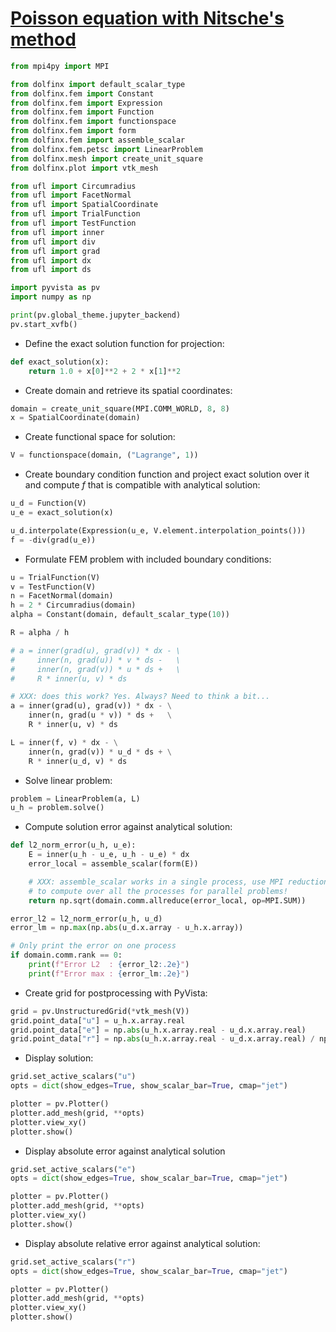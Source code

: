 # [Poisson equation with Nitsche's method](https://jsdokken.com/dolfinx-tutorial/chapter1/nitsche.html)

```python
from mpi4py import MPI

from dolfinx import default_scalar_type
from dolfinx.fem import Constant
from dolfinx.fem import Expression
from dolfinx.fem import Function
from dolfinx.fem import functionspace
from dolfinx.fem import form
from dolfinx.fem import assemble_scalar
from dolfinx.fem.petsc import LinearProblem
from dolfinx.mesh import create_unit_square
from dolfinx.plot import vtk_mesh

from ufl import Circumradius
from ufl import FacetNormal
from ufl import SpatialCoordinate
from ufl import TrialFunction
from ufl import TestFunction
from ufl import inner
from ufl import div
from ufl import grad
from ufl import dx
from ufl import ds

import pyvista as pv
import numpy as np
```

```python
print(pv.global_theme.jupyter_backend)
pv.start_xvfb()
```

- Define the exact solution function for projection:

```python
def exact_solution(x):
    return 1.0 + x[0]**2 + 2 * x[1]**2
```

- Create domain and retrieve its spatial coordinates:

```python
domain = create_unit_square(MPI.COMM_WORLD, 8, 8)
x = SpatialCoordinate(domain)
```

- Create functional space for solution:

```python
V = functionspace(domain, ("Lagrange", 1))
```

- Create boundary condition function and project exact solution over it and compute $f$ that is compatible with analytical solution:

```python
u_d = Function(V)
u_e = exact_solution(x)

u_d.interpolate(Expression(u_e, V.element.interpolation_points()))
f = -div(grad(u_e))
```

- Formulate FEM problem with included boundary conditions:

```python
u = TrialFunction(V)
v = TestFunction(V)
n = FacetNormal(domain)
h = 2 * Circumradius(domain)
alpha = Constant(domain, default_scalar_type(10))

R = alpha / h

# a = inner(grad(u), grad(v)) * dx - \
#     inner(n, grad(u)) * v * ds -   \
#     inner(n, grad(v)) * u * ds +   \
#     R * inner(u, v) * ds

# XXX: does this work? Yes. Always? Need to think a bit...
a = inner(grad(u), grad(v)) * dx - \
    inner(n, grad(u * v)) * ds +   \
    R * inner(u, v) * ds

L = inner(f, v) * dx - \
    inner(n, grad(v)) * u_d * ds + \
    R * inner(u_d, v) * ds
```

- Solve linear problem:

```python
problem = LinearProblem(a, L)
u_h = problem.solve()
```

- Compute solution error against analytical solution:

```python
def l2_norm_error(u_h, u_e):
    E = inner(u_h - u_e, u_h - u_e) * dx
    error_local = assemble_scalar(form(E))

    # XXX: assemble_scalar works in a single process, use MPI reduction
    # to compute over all the processes for parallel problems!
    return np.sqrt(domain.comm.allreduce(error_local, op=MPI.SUM))
```

```python
error_l2 = l2_norm_error(u_h, u_d)
error_lm = np.max(np.abs(u_d.x.array - u_h.x.array))

# Only print the error on one process
if domain.comm.rank == 0:
    print(f"Error L2  : {error_l2:.2e}")
    print(f"Error max : {error_lm:.2e}")
```

- Create grid for postprocessing with PyVista:

```python
grid = pv.UnstructuredGrid(*vtk_mesh(V))
grid.point_data["u"] = u_h.x.array.real
grid.point_data["e"] = np.abs(u_h.x.array.real - u_d.x.array.real)
grid.point_data["r"] = np.abs(u_h.x.array.real - u_d.x.array.real) / np.abs(u_d.x.array.real)
```

- Display solution:

```python
grid.set_active_scalars("u")
opts = dict(show_edges=True, show_scalar_bar=True, cmap="jet")

plotter = pv.Plotter()
plotter.add_mesh(grid, **opts)
plotter.view_xy()
plotter.show()
```

- Display absolute error against analytical solution

```python
grid.set_active_scalars("e")
opts = dict(show_edges=True, show_scalar_bar=True, cmap="jet")

plotter = pv.Plotter()
plotter.add_mesh(grid, **opts)
plotter.view_xy()
plotter.show()
```

- Display absolute relative error against analytical solution:

```python
grid.set_active_scalars("r")
opts = dict(show_edges=True, show_scalar_bar=True, cmap="jet")

plotter = pv.Plotter()
plotter.add_mesh(grid, **opts)
plotter.view_xy()
plotter.show()
```
